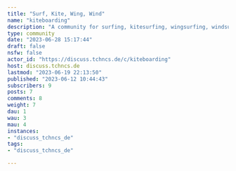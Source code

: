```yaml
---
title: "Surf, Kite, Wing, Wind" 
name: "kiteboarding"
description: "A community for surfing, kitesurfing, wingsurfing, windsurfing and all similiar types of sport."
type: community
date: "2023-06-28 15:17:44"
draft: false
nsfw: false
actor_id: "https://discuss.tchncs.de/c/kiteboarding"
host: discuss.tchncs.de
lastmod: "2023-06-19 22:13:50"
published: "2023-06-12 10:44:43"
subscribers: 9
posts: 7
comments: 8
weight: 7
dau: 1
wau: 3
mau: 4
instances:
- "discuss_tchncs_de"
tags: 
- "discuss_tchncs_de"

---
```

